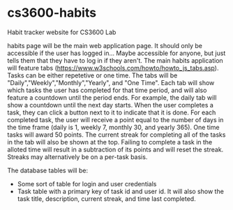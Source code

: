 # cs3600-habits
Habit tracker website for CS3600 Lab


habits page will be the main web application page. It should only be accessible if the user has logged in... Maybe accessible for anyone, but just tells them that they have to log in if they aren't. The main habits application will feature tabs (https://www.w3schools.com/howto/howto_js_tabs.asp). Tasks can be either repetetive or one time. The tabs will be "Daily","Weekly","Monthly","Yearly", and "One Time". Each tab will show which tasks the user has completed for that time period, and will also feature a countdown until the period ends. For example, the daily tab will show a countdown until the next day starts. When the user completes a task, they can click a button next to it to indicate that it is done. For each completed task, the user will receive a point equal to the number of days in the time frame (daily is 1, weekly 7, monthly 30, and yearly 365). One time tasks will award 50 points. The current streak for completing all of the tasks in the tab will also be shown at the top. Failing to complete a task in the alloted time will result in a subtraction of its points and will reset the streak. Streaks may alternatively be on a per-task basis. 

The database tables will be:
* Some sort of table for login and user credentials
* Task table with a primary key of task id and user id. It will also show the task title, description, current streak, and time last completed.  
